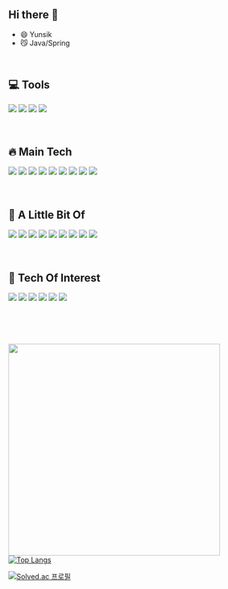 ## Hi there 👋

- 😄 Yunsik
- 😼 Java/Spring

<br>

## 💻 Tools
<div>
    <img src="https://img.shields.io/badge/IntelliJ IDEA-000000?style=flat_square&logo=IntelliJ IDEA&logoColor=white"/> 
    <img src="https://img.shields.io/badge/GitHub-181717?style=flat_square&logo=GitHub&logoColor=white"> 
    <img src="https://img.shields.io/badge/Postman-FF6C37?style=flat_square&logo=Postman&logoColor=white"> 
    <img src="https://img.shields.io/badge/Putty-FFFFFF?style=flat_square&logo=AirPlayVideo&logoColor=black"> 
</div>
<br>
<br>

## 🔥 Main Tech

<div>
    <img src="https://img.shields.io/badge/JAVA-007396?style=flat_square&logo=java&logoColor=white"> 
    <img src="https://img.shields.io/badge/Spring-6DB33F?style=flat_square&logo=Spring&logoColor=white"> 
    <img src="https://img.shields.io/badge/Mysql-4479A1?style=flat_square&logo=Mysql&logoColor=white"> 
    <img src="https://img.shields.io/badge/PostgreSQL-4479A1?style=flat_square&logo=PostgreSQL&logoColor=white"> 
    <img src="https://img.shields.io/badge/Hibernate-59666C?style=flat_square&logo=Hibernate&logoColor=white"> 
    <img src="https://img.shields.io/badge/Thymeleaf-005F0F?style=flat_square&logo=Thymeleaf&logoColor=white"> 
    <img src="https://img.shields.io/badge/HTML-E34F26?style=flat_square&logo=Html5&logoColor=black"> 
    <img src="https://img.shields.io/badge/GCP-4285F4?style=flat_square&logo=GoogleCloud&logoColor=white"> 
    <img src="https://img.shields.io/badge/Ubuntu-E95420?style=flat_square&logo=Ubuntu&logoColor=white"> 
</div>

<br>
<br>

## 🐌 A Little Bit Of

<div>
    <img src="https://img.shields.io/badge/C++/C-00599C?style=flat_square&logo=C&logoColor=white"> 
    <img src="https://img.shields.io/badge/AWS-232F3E?style=flat_square&logo=AmazonAWS&logoColor=white"> 
    <img src="https://img.shields.io/badge/Git Actions-2088FF?style=flat_square&logo=GitHub Actions&logoColor=white"> 
    <img src="https://img.shields.io/badge/Linux-FCC624?style=flat_square&logo=Linux&logoColor=black"> 
    <img src="https://img.shields.io/badge/Css-1572B6?style=flat_square&logo=CSS3&logoColor=black"> 
    <img src="https://img.shields.io/badge/Javascript-F7DF1E?style=flat_square&logo=Javascript&logoColor=black"> 
    <img src="https://img.shields.io/badge/Node.js-339933?style=flat_square&logo=Node.js&logoColor=black"> 
    <img src="https://img.shields.io/badge/express-000000?style=flat_square&logo=express&logoColor=white"> 
    <img src="https://img.shields.io/badge/Android-3DDC84?style=flat_square&logo=Android&logoColor=black"> 
</div>
<br>
<br>

## 📌 Tech Of Interest

<div>
    <img src="https://img.shields.io/badge/MSA-543DE0?style=flat_square&logo=Polywork&logoColor=black">
    <img src="https://img.shields.io/badge/Netflix_oss-E50914?style=flat_square&logo=Netflix&logoColor=black">
    <img src="https://img.shields.io/badge/Apache Kafka-231F20?style=flat_square&logo=ApacheKafka&logoColor=white">
    <img src="https://img.shields.io/badge/Spring Cloud-6DB33F?style=flat_square&logo=Spring&logoColor=white">
    <img src="https://img.shields.io/badge/Docker-2496ED?style=flat_square&logo=Docker&logoColor=white">
    <img src="https://img.shields.io/badge/Kubernetes-326CE5?style=flat_square&logo=Kubernetes&logoColor=white">
</div>

<br>
<br>
<br>
<br>



<img width=420px src="https://github-readme-stats.vercel.app/api?username=Kangyunsik&show_icons=true&theme=onedark"/>[![Top Langs](https://github-readme-stats.vercel.app/api/top-langs/?username=Kangyunsik&layout=compact&theme=onedark)](https://github.com/anuraghazra/github-readme-stats) 


[![Solved.ac 프로필](http://mazassumnida.wtf/api/mini/generate_badge?boj=01089292615)](https://solved.ac/01089292615)


<!--
**kangyunsik/Kangyunsik** is a ✨ _special_ ✨ repository because its `README.md` (this file) appears on your GitHub profile.

Here are some ideas to get you started:

- 🔭 I’m currently working on ...
- 🌱 I’m currently learning ...
- 👯 I’m looking to collaborate on ...
- 🤔 I’m looking for help with ...
- 💬 Ask me about ...
- 📫 How to reach me: ...
- 😄 Pronouns: ...
- ⚡ Fun fact: ...
-->
